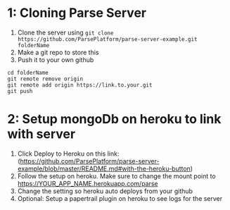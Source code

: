 1: Cloning Parse Server
=====

1. Clone the server using `git clone https://github.com/ParsePlatform/parse-server-example.git folderName`
2. Make a git repo to store this
3. Push it to your own github 
```
cd folderName
git remote remove origin
git remote add origin https://link.to.your.git
git push
```


2: Setup mongoDb on heroku to link with server
=====

1. Click Deploy to Heroku on this link: (https://github.com/ParsePlatform/parse-server-example/blob/master/README.md#with-the-heroku-button)
2. Follow the setup on heroku. Make sure to change the mount point to https://YOUR_APP_NAME.herokuapp.com/parse
3. Change the setting so heroku auto deploys from your github
4. Optional: Setup a papertrail plugin on heroku to see logs for the server


